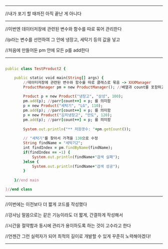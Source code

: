 
***
//내가 포기 할 때까진 아직 끝난 게 아니다
***
//이번엔 데이터저장에 관련된 변수와 함수를 따로 묶어 관리한다

//p라는 변수를 선언하여 그 안에 냉장고, 세탁기 등의 값을 넣고

//처음에 만들어둔 pm 안에 모든 p를 add한다
***
```ruby

public class TestProduct2 {

	public static void main(String[] args) {
		//데이터저장에 관련된 변수와 함수를 따로 클래스로 묶음 -> XXXManager
		ProductManager pm = new ProductManager(); //배열과 count를 포함하고 있음
		
		Product p = new Product("냉장고", "삼성", 100);
		pm.add(p); //parr[count++] = p; 를 의미함
		p = new Product("세탁기", "LG", 110);
		pm.add(p); //parr[count++] = p; 를 의미함
		p = new Product("김치냉장고", "만도", 120);
		pm.add(p); //parr[count++] = p; 를 의미함
		
		System.out.println("** 저장갯수: "+pm.getCount());
		
		// "세탁기"를 찾아서 가격을 130으로 수정
		String findName = "세탁기2";
		int findIndex = pm.findByName(findName);
		if(findIndex == -1) {
			System.out.println(findName+"검색 실패");
		}else {
			System.out.println(findName+"검색 성공");
		}
		
	}//end main

}//end class

```
***
//이번에는 이전보다 더 짧게 코드를 작성했다

//강사님 말씀으로는 같은 기능이라도 더 짧게, 간결하게 작성해서

//시간을 절약함과 동시에 관리가 용이하도록 하는 것이 고수라고 한다

//언젠간 그런 실력자가 되어 최적의 길이로 개발할 수 있게 꾸준히 노력해야겠다!
***
